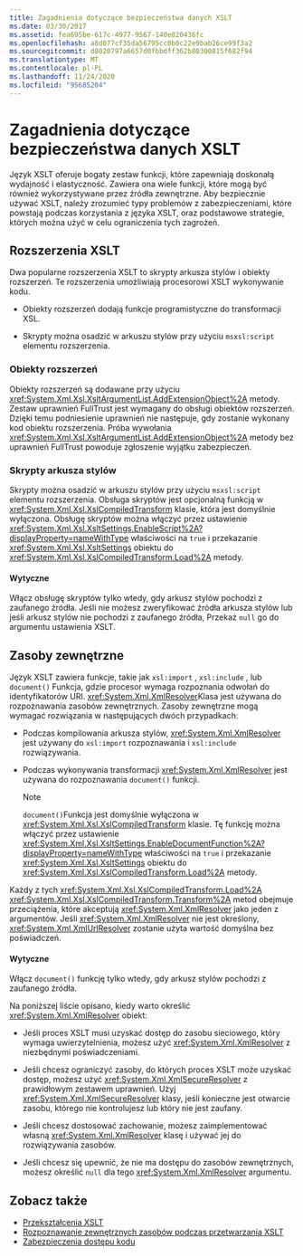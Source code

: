 ```yaml
---
title: Zagadnienia dotyczące bezpieczeństwa danych XSLT
ms.date: 03/30/2017
ms.assetid: fea695be-617c-4977-9567-140e820436fc
ms.openlocfilehash: a8d077cf35da56795cc0b0c22e9bab26ce99f3a2
ms.sourcegitcommit: d8020797a6657d0fbbdff362b80300815f682f94
ms.translationtype: MT
ms.contentlocale: pl-PL
ms.lasthandoff: 11/24/2020
ms.locfileid: "95685204"
---
```

# <a name="xslt-security-considerations"></a>Zagadnienia dotyczące bezpieczeństwa danych XSLT

Język XSLT oferuje bogaty zestaw funkcji, które zapewniają doskonałą wydajność i elastyczność. Zawiera ona wiele funkcji, które mogą być również wykorzystywane przez źródła zewnętrzne. Aby bezpiecznie używać XSLT, należy zrozumieć typy problemów z zabezpieczeniami, które powstają podczas korzystania z języka XSLT, oraz podstawowe strategie, których można użyć w celu ograniczenia tych zagrożeń.  
  
## <a name="xslt-extensions"></a>Rozszerzenia XSLT  

 Dwa popularne rozszerzenia XSLT to skrypty arkusza stylów i obiekty rozszerzeń. Te rozszerzenia umożliwiają procesorowi XSLT wykonywanie kodu.  
  
- Obiekty rozszerzeń dodają funkcje programistyczne do transformacji XSL.  
  
- Skrypty można osadzić w arkuszu stylów przy użyciu `msxsl:script` elementu rozszerzenia.  
  
### <a name="extension-objects"></a>Obiekty rozszerzeń  

 Obiekty rozszerzeń są dodawane przy użyciu <xref:System.Xml.Xsl.XsltArgumentList.AddExtensionObject%2A> metody. Zestaw uprawnień FullTrust jest wymagany do obsługi obiektów rozszerzeń. Dzięki temu podniesienie uprawnień nie następuje, gdy zostanie wykonany kod obiektu rozszerzenia. Próba wywołania <xref:System.Xml.Xsl.XsltArgumentList.AddExtensionObject%2A> metody bez uprawnień FullTrust powoduje zgłoszenie wyjątku zabezpieczeń.  
  
### <a name="style-sheet-scripts"></a>Skrypty arkusza stylów  

 Skrypty można osadzić w arkuszu stylów przy użyciu `msxsl:script` elementu rozszerzenia. Obsługa skryptów jest opcjonalną funkcją w <xref:System.Xml.Xsl.XslCompiledTransform> klasie, która jest domyślnie wyłączona. Obsługę skryptów można włączyć przez ustawienie <xref:System.Xml.Xsl.XsltSettings.EnableScript%2A?displayProperty=nameWithType> właściwości na `true` i przekazanie <xref:System.Xml.Xsl.XsltSettings> obiektu do <xref:System.Xml.Xsl.XslCompiledTransform.Load%2A> metody.  
  
#### <a name="guidelines"></a>Wytyczne  

 Włącz obsługę skryptów tylko wtedy, gdy arkusz stylów pochodzi z zaufanego źródła. Jeśli nie możesz zweryfikować źródła arkusza stylów lub jeśli arkusz stylów nie pochodzi z zaufanego źródła, Przekaż `null` go do argumentu ustawienia XSLT.  
  
## <a name="external-resources"></a>Zasoby zewnętrzne  

 Język XSLT zawiera funkcje, takie jak `xsl:import` , `xsl:include` , lub `document()` Funkcja, gdzie procesor wymaga rozpoznania odwołań do identyfikatorów URI. <xref:System.Xml.XmlResolver>Klasa jest używana do rozpoznawania zasobów zewnętrznych. Zasoby zewnętrzne mogą wymagać rozwiązania w następujących dwóch przypadkach:  
  
- Podczas kompilowania arkusza stylów, <xref:System.Xml.XmlResolver> jest używany do `xsl:import` rozpoznawania i `xsl:include` rozwiązywania.  
  
- Podczas wykonywania transformacji <xref:System.Xml.XmlResolver> jest używana do rozpoznawania `document()` funkcji.  
  
    > [!NOTE]
    > `document()`Funkcja jest domyślnie wyłączona w <xref:System.Xml.Xsl.XslCompiledTransform> klasie. Tę funkcję można włączyć przez ustawienie <xref:System.Xml.Xsl.XsltSettings.EnableDocumentFunction%2A?displayProperty=nameWithType> właściwości na `true` i przekazanie <xref:System.Xml.Xsl.XsltSettings> obiektu do <xref:System.Xml.Xsl.XslCompiledTransform.Load%2A> metody.  
  
 Każdy z tych <xref:System.Xml.Xsl.XslCompiledTransform.Load%2A> <xref:System.Xml.Xsl.XslCompiledTransform.Transform%2A> metod obejmuje przeciążenia, które akceptują <xref:System.Xml.XmlResolver> jako jeden z argumentów. Jeśli <xref:System.Xml.XmlResolver> nie jest określony, <xref:System.Xml.XmlUrlResolver> zostanie użyta wartość domyślna bez poświadczeń.  
  
#### <a name="guidelines"></a>Wytyczne  

 Włącz `document()` funkcję tylko wtedy, gdy arkusz stylów pochodzi z zaufanego źródła.  
  
 Na poniższej liście opisano, kiedy warto określić <xref:System.Xml.XmlResolver> obiekt:  
  
- Jeśli proces XSLT musi uzyskać dostęp do zasobu sieciowego, który wymaga uwierzytelnienia, możesz użyć <xref:System.Xml.XmlResolver> z niezbędnymi poświadczeniami.  
  
- Jeśli chcesz ograniczyć zasoby, do których proces XSLT może uzyskać dostęp, możesz użyć <xref:System.Xml.XmlSecureResolver> z prawidłowym zestawem uprawnień. Użyj <xref:System.Xml.XmlSecureResolver> klasy, jeśli konieczne jest otwarcie zasobu, którego nie kontrolujesz lub który nie jest zaufany.  
  
- Jeśli chcesz dostosować zachowanie, możesz zaimplementować własną <xref:System.Xml.XmlResolver> klasę i używać jej do rozwiązywania zasobów.  
  
- Jeśli chcesz się upewnić, że nie ma dostępu do zasobów zewnętrznych, możesz określić `null` dla tego <xref:System.Xml.XmlResolver> argumentu.  
  
## <a name="see-also"></a>Zobacz także

- [Przekształcenia XSLT](xslt-transformations.md)
- [Rozpoznawanie zewnętrznych zasobów podczas przetwarzania XSLT](resolving-external-resources-during-xslt-processing.md)
- [Zabezpieczenia dostępu kodu](../../../framework/misc/code-access-security.md)
